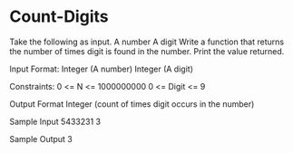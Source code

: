 # Count-Digits

Take the following as input.
A number
A digit
Write a function that returns the number of times digit is found in the number. Print the value returned.

Input Format:
Integer (A number) Integer (A digit)

Constraints:
0 <= N <= 1000000000 0 <= Digit <= 9

Output Format
Integer (count of times digit occurs in the number)

Sample Input
5433231 
3

Sample Output
3

